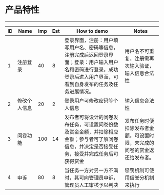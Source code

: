 # 产品特性


---

|ID|Name|Imp|Est|How to demo|Notes|
|---|---|---|---|---|---|
|1|注册登录|40|8|登录界面，注册：用户填写用户名、密码等信息，注册完成后返回登录界面；登录：用户输入用户名和密码进行登录，成功登录后进入用户界面，可看到自身发布的任务及任务进展情况。|用户名不可重复，注册需再次输入验证，输入信息合法性|
|2|修改个人信息|20|2|登录用户可修改密码等个人信息|输入信息合法性|
|3|问卷功能|100|14|发布者可将设计的问卷发布任务，可设置问卷份数及赏金金额，并扣除相应金额；参与者可了解问卷信息，并决定是否接受任务，接受并完成任务后可获得赏金|发布任务时便扣除发布者金额，可设置时限，未完成的问卷的赏金返还给发布者。|
|4|申诉|80|8|当任务一方对另一方不满时，其可向管理员申诉，管理员人工审核予以判决|惩罚机制可使用信誉分机制来执行|

